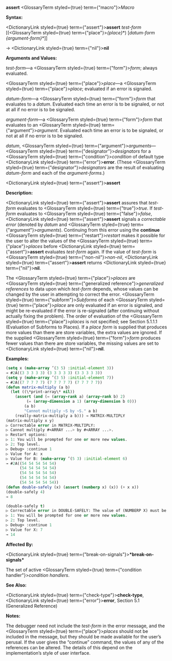 **assert** <GlossaryTerm styled={true} term={"macro"}><i>Macro</i></GlossaryTerm> 



**Syntax:** 



<DictionaryLink styled={true} term={"assert"}><b>assert</b></DictionaryLink> *test-form* [(<GlossaryTerm styled={true} term={"place"}><i>\{place\}</i></GlossaryTerm>\*) [*datum-form \{argument-form\}*\*]] 



→ <DictionaryLink styled={true} term={"nil"}><b>nil</b></DictionaryLink> 



**Arguments and Values:** 



*test-form*—a <GlossaryTerm styled={true} term={"form"}><i>form</i></GlossaryTerm>; always evaluated. 



<GlossaryTerm styled={true} term={"place"}><i>place</i></GlossaryTerm>—a <GlossaryTerm styled={true} term={"place"}><i>place</i></GlossaryTerm>; evaluated if an error is signaled. 



*datum-form*—a <GlossaryTerm styled={true} term={"form"}><i>form</i></GlossaryTerm> that evaluates to a *datum*. Evaluated each time an error is to be signaled, or not at all if no error is to be signaled. 



*argument-form*—a <GlossaryTerm styled={true} term={"form"}><i>form</i></GlossaryTerm> that evaluates to an <GlossaryTerm styled={true} term={"argument"}><i>argument</i></GlossaryTerm>. Evaluated each time an error is to be signaled, or not at all if no error is to be signaled. 



*datum*, <GlossaryTerm styled={true} term={"argument"}><i>arguments</i></GlossaryTerm>—<GlossaryTerm styled={true} term={"designator"}><i>designators</i></GlossaryTerm> for a <GlossaryTerm styled={true} term={"condition"}><i>condition</i></GlossaryTerm> of default type <DictionaryLink styled={true} term={"error"}><b>error</b></DictionaryLink>. (These <GlossaryTerm styled={true} term={"designator"}><i>designators</i></GlossaryTerm> are the result of evaluating *datum-form* and each of the *argument-forms*.) 







 



 



<DictionaryLink styled={true} term={"assert"}><b>assert</b></DictionaryLink> 



**Description:** 



<DictionaryLink styled={true} term={"assert"}><b>assert</b></DictionaryLink> assures that *test-form* evaluates to <GlossaryTerm styled={true} term={"true"}><i>true</i></GlossaryTerm>. If *test-form* evaluates to <GlossaryTerm styled={true} term={"false"}><i>false</i></GlossaryTerm>, <DictionaryLink styled={true} term={"assert"}><b>assert</b></DictionaryLink> signals a *correctable error* (denoted by *datum* and <GlossaryTerm styled={true} term={"argument"}><i>arguments</i></GlossaryTerm>). Continuing from this error using the **continue** <GlossaryTerm styled={true} term={"restart"}><i>restart</i></GlossaryTerm> makes it possible for the user to alter the values of the <GlossaryTerm styled={true} term={"place"}><i>places</i></GlossaryTerm> before <DictionaryLink styled={true} term={"assert"}><b>assert</b></DictionaryLink> evaluates *test-form* again. If the value of *test-form* is <GlossaryTerm styled={true} term={"non-nil"}><i>non-nil</i></GlossaryTerm>, <DictionaryLink styled={true} term={"assert"}><b>assert</b></DictionaryLink> returns <DictionaryLink styled={true} term={"nil"}><b>nil</b></DictionaryLink>. 



The <GlossaryTerm styled={true} term={"place"}><i>places</i></GlossaryTerm> are <GlossaryTerm styled={true} term={"generalized reference"}><i>generalized references</i></GlossaryTerm> to data upon which *test-form* depends, whose values can be changed by the user in attempting to correct the error. <GlossaryTerm styled={true} term={"subform"}><i>Subforms</i></GlossaryTerm> of each <GlossaryTerm styled={true} term={"place"}><i>place</i></GlossaryTerm> are only evaluated if an error is signaled, and might be re-evaluated if the error is re-signaled (after continuing without actually fixing the problem). The order of evaluation of the <GlossaryTerm styled={true} term={"place"}><i>places</i></GlossaryTerm> is not specified; see Section 5.1.1.1 (Evaluation of Subforms to Places). If a *place form* is supplied that produces more values than there are store variables, the extra values are ignored. If the supplied <GlossaryTerm styled={true} term={"form"}><i>form</i></GlossaryTerm> produces fewer values than there are store variables, the missing values are set to <DictionaryLink styled={true} term={"nil"}><b>nil</b></DictionaryLink>. 



**Examples:**
```lisp
(setq x (make-array ’(3 5) :initial-element 3)) 
→ #2A((3 3 3 3 3) (3 3 3 3 3) (3 3 3 3 3)) 
(setq y (make-array ’(3 5) :initial-element 7)) 
→ #2A((7 7 7 7 7) (7 7 7 7 7) (7 7 7 7 7)) 
(defun matrix-multiply (a b) 
  (let ((\*print-array\* nil)) 
    (assert (and (= (array-rank a) (array-rank b) 2) 
		 (= (array-dimension a 1) (array-dimension b 0))) 
	    (a b) 
	    "Cannot multiply ~S by ~S." a b) 
    (really-matrix-multiply a b))) → MATRIX-MULTIPLY 
(matrix-multiply x y) 
▷ Correctable error in MATRIX-MULTIPLY: 
▷ Cannot multiply #<ARRAY ...> by #<ARRAY ...>. 
▷ Restart options: 
▷ 1: You will be prompted for one or more new values. 
▷ 2: Top level. 
▷ Debug> :continue 1 
▷ Value for A: x 
▷ Value for B: (make-array ’(5 3) :initial-element 6) 
→ #2A((54 54 54 54 54) 
      (54 54 54 54 54) 
      (54 54 54 54 54) 
      (54 54 54 54 54) 
      (54 54 54 54 54)) 
(defun double-safely (x) (assert (numberp x) (x)) (+ x x)) 
(double-safely 4) 
→ 8 

(double-safely t) 
▷ Correctable error in DOUBLE-SAFELY: The value of (NUMBERP X) must be non-NIL. ▷ Restart options: 
▷ 1: You will be prompted for one or more new values. 
▷ 2: Top level. 
▷ Debug> :continue 1 
▷ Value for X: 7 
→ 14 
```
**Affected By:** 



<DictionaryLink styled={true} term={"break-on-signals"}><b>\*break-on-signals\*</b></DictionaryLink> 



The set of active <GlossaryTerm styled={true} term={"condition handler"}><i>condition handlers</i></GlossaryTerm>. 



**See Also:** 



<DictionaryLink styled={true} term={"check-type"}><b>check-type</b></DictionaryLink>, <DictionaryLink styled={true} term={"error"}><b>error</b></DictionaryLink>, Section 5.1 (Generalized Reference) 



**Notes:** 



The debugger need not include the *test-form* in the error message, and the <GlossaryTerm styled={true} term={"place"}><i>places</i></GlossaryTerm> should not be included in the message, but they should be made available for the user’s perusal. If the user gives the “continue” command, the values of any of the references can be altered. The details of this depend on the implementation’s style of user interface. 



